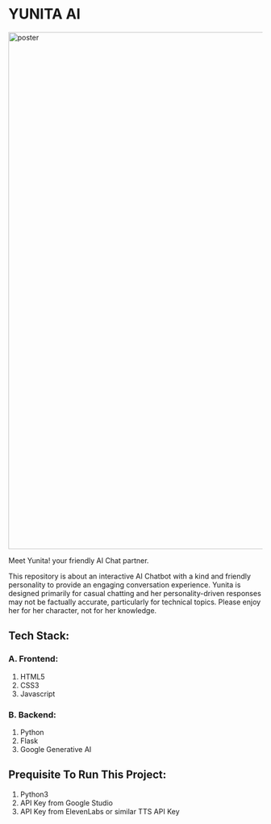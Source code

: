 # YUNITA AI

<img width="1440" height="1024" alt="poster" src="https://github.com/user-attachments/assets/6a9eeb58-1698-4615-a7e2-4f4bd0e7a5be" />


Meet Yunita! your friendly AI Chat partner.

This repository is about an interactive AI Chatbot with a kind and friendly personality to provide an engaging conversation experience. Yunita is designed primarily for casual chatting and her personality-driven responses may not be factually accurate, particularly for technical topics. Please enjoy her for her character, not for her knowledge.

## Tech Stack:

### A. Frontend:
1. HTML5
2. CSS3
3. Javascript

### B. Backend:
1. Python
2. Flask
3. Google Generative AI 

## Prequisite To Run This Project:
1. Python3
2. API Key from Google Studio
3. API Key from ElevenLabs or similar TTS API Key
